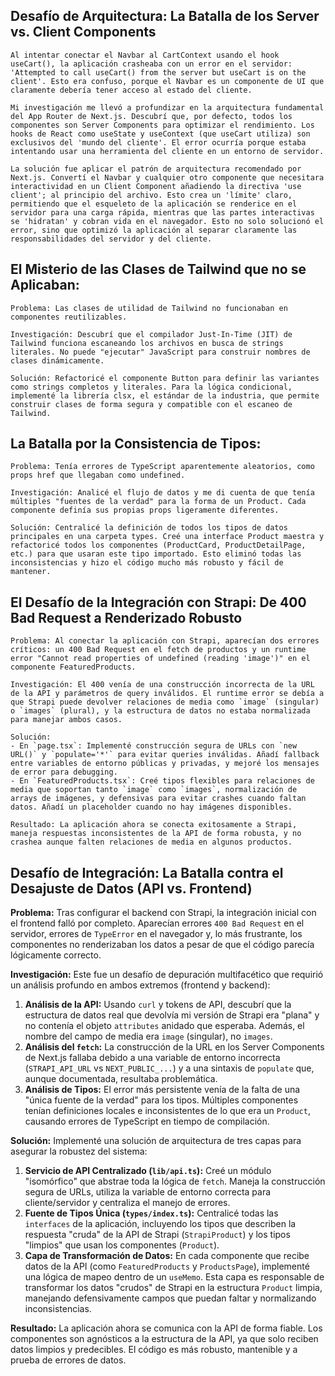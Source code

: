 ## Desafío de Arquitectura: La Batalla de los Server vs. Client Components

    Al intentar conectar el Navbar al CartContext usando el hook useCart(), la aplicación crasheaba con un error en el servidor: 'Attempted to call useCart() from the server but useCart is on the client'. Esto era confuso, porque el Navbar es un componente de UI que claramente debería tener acceso al estado del cliente.

    Mi investigación me llevó a profundizar en la arquitectura fundamental del App Router de Next.js. Descubrí que, por defecto, todos los componentes son Server Components para optimizar el rendimiento. Los hooks de React como useState y useContext (que useCart utiliza) son exclusivos del 'mundo del cliente'. El error ocurría porque estaba intentando usar una herramienta del cliente en un entorno de servidor.

    La solución fue aplicar el patrón de arquitectura recomendado por Next.js. Convertí el Navbar y cualquier otro componente que necesitara interactividad en un Client Component añadiendo la directiva 'use client'; al principio del archivo. Esto crea un 'límite' claro, permitiendo que el esqueleto de la aplicación se renderice en el servidor para una carga rápida, mientras que las partes interactivas se 'hidratan' y cobran vida en el navegador. Esto no solo solucionó el error, sino que optimizó la aplicación al separar claramente las responsabilidades del servidor y del cliente.

## El Misterio de las Clases de Tailwind que no se Aplicaban:

    Problema: Las clases de utilidad de Tailwind no funcionaban en componentes reutilizables.

    Investigación: Descubrí que el compilador Just-In-Time (JIT) de Tailwind funciona escaneando los archivos en busca de strings literales. No puede "ejecutar" JavaScript para construir nombres de clases dinámicamente.

    Solución: Refactoricé el componente Button para definir las variantes como strings completos y literales. Para la lógica condicional, implementé la librería clsx, el estándar de la industria, que permite construir clases de forma segura y compatible con el escaneo de Tailwind.

## La Batalla por la Consistencia de Tipos:

    Problema: Tenía errores de TypeScript aparentemente aleatorios, como props href que llegaban como undefined.

    Investigación: Analicé el flujo de datos y me di cuenta de que tenía múltiples "fuentes de la verdad" para la forma de un Product. Cada componente definía sus propias props ligeramente diferentes.

    Solución: Centralicé la definición de todos los tipos de datos principales en una carpeta types. Creé una interface Product maestra y refactoricé todos los componentes (ProductCard, ProductDetailPage, etc.) para que usaran este tipo importado. Esto eliminó todas las inconsistencias y hizo el código mucho más robusto y fácil de mantener.

## El Desafío de la Integración con Strapi: De 400 Bad Request a Renderizado Robusto

    Problema: Al conectar la aplicación con Strapi, aparecían dos errores críticos: un 400 Bad Request en el fetch de productos y un runtime error "Cannot read properties of undefined (reading 'image')" en el componente FeaturedProducts.

    Investigación: El 400 venía de una construcción incorrecta de la URL de la API y parámetros de query inválidos. El runtime error se debía a que Strapi puede devolver relaciones de media como `image` (singular) o `images` (plural), y la estructura de datos no estaba normalizada para manejar ambos casos.

    Solución:
    - En `page.tsx`: Implementé construcción segura de URLs con `new URL()` y `populate='*'` para evitar queries inválidas. Añadí fallback entre variables de entorno públicas y privadas, y mejoré los mensajes de error para debugging.
    - En `FeaturedProducts.tsx`: Creé tipos flexibles para relaciones de media que soportan tanto `image` como `images`, normalización de arrays de imágenes, y defensivas para evitar crashes cuando faltan datos. Añadí un placeholder cuando no hay imágenes disponibles.

    Resultado: La aplicación ahora se conecta exitosamente a Strapi, maneja respuestas inconsistentes de la API de forma robusta, y no crashea aunque falten relaciones de media en algunos productos.

## Desafío de Integración: La Batalla contra el Desajuste de Datos (API vs. Frontend)

**Problema:** Tras configurar el backend con Strapi, la integración inicial con el frontend falló por completo. Aparecían errores `400 Bad Request` en el servidor, errores de `TypeError` en el navegador y, lo más frustrante, los componentes no renderizaban los datos a pesar de que el código parecía lógicamente correcto.

**Investigación:** Este fue un desafío de depuración multifacético que requirió un análisis profundo en ambos extremos (frontend y backend):

1.  **Análisis de la API:** Usando `curl` y tokens de API, descubrí que la estructura de datos real que devolvía mi versión de Strapi era "plana" y no contenía el objeto `attributes` anidado que esperaba. Además, el nombre del campo de media era `image` (singular), no `images`.
2.  **Análisis del `fetch`:** La construcción de la URL en los Server Components de Next.js fallaba debido a una variable de entorno incorrecta (`STRAPI_API_URL` vs `NEXT_PUBLIC_...`) y a una sintaxis de `populate` que, aunque documentada, resultaba problemática.
3.  **Análisis de Tipos:** El error más persistente venía de la falta de una "única fuente de la verdad" para los tipos. Múltiples componentes tenían definiciones locales e inconsistentes de lo que era un `Product`, causando errores de TypeScript en tiempo de compilación.

**Solución:** Implementé una solución de arquitectura de tres capas para asegurar la robustez del sistema:

1.  **Servicio de API Centralizado (`lib/api.ts`):** Creé un módulo "isomórfico" que abstrae toda la lógica de `fetch`. Maneja la construcción segura de URLs, utiliza la variable de entorno correcta para cliente/servidor y centraliza el manejo de errores.
2.  **Fuente de Tipos Única (`types/index.ts`):** Centralicé todas las `interfaces` de la aplicación, incluyendo los tipos que describen la respuesta "cruda" de la API de Strapi (`StrapiProduct`) y los tipos "limpios" que usan los componentes (`Product`).
3.  **Capa de Transformación de Datos:** En cada componente que recibe datos de la API (como `FeaturedProducts` y `ProductsPage`), implementé una lógica de mapeo dentro de un `useMemo`. Esta capa es responsable de transformar los datos "crudos" de Strapi en la estructura `Product` limpia, manejando defensivamente campos que puedan faltar y normalizando inconsistencias.

**Resultado:** La aplicación ahora se comunica con la API de forma fiable. Los componentes son agnósticos a la estructura de la API, ya que solo reciben datos limpios y predecibles. El código es más robusto, mantenible y a prueba de errores de datos.
